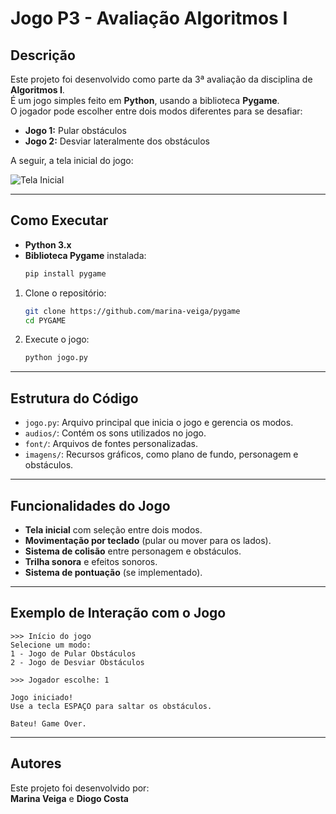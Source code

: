 # Jogo P3 - Avaliação Algoritmos I

## Descrição

Este projeto foi desenvolvido como parte da 3ª avaliação da disciplina de **Algoritmos I**.  
É um jogo simples feito em **Python**, usando a biblioteca **Pygame**.  
O jogador pode escolher entre dois modos diferentes para se desafiar:

- **Jogo 1:** Pular obstáculos
- **Jogo 2:** Desviar lateralmente dos obstáculos

A seguir, a tela inicial do jogo:

![Tela Inicial](imagens/tela_inicial.png)

---

## Como Executar

- **Python 3.x**
- **Biblioteca Pygame** instalada:  
  ```bash
  pip install pygame
  ```

1. Clone o repositório:
   ```bash
   git clone https://github.com/marina-veiga/pygame
   cd PYGAME
   ```

2. Execute o jogo:
   ```bash
   python jogo.py
   ```

---

## Estrutura do Código

- `jogo.py`: Arquivo principal que inicia o jogo e gerencia os modos.
- `audios/`: Contém os sons utilizados no jogo.
- `font/`: Arquivos de fontes personalizadas.
- `imagens/`: Recursos gráficos, como plano de fundo, personagem e obstáculos.

---

## Funcionalidades do Jogo

- **Tela inicial** com seleção entre dois modos.
- **Movimentação por teclado** (pular ou mover para os lados).
- **Sistema de colisão** entre personagem e obstáculos.
- **Trilha sonora** e efeitos sonoros.
- **Sistema de pontuação** (se implementado).

---

## Exemplo de Interação com o Jogo

```plaintext
>>> Início do jogo
Selecione um modo:
1 - Jogo de Pular Obstáculos
2 - Jogo de Desviar Obstáculos

>>> Jogador escolhe: 1

Jogo iniciado!
Use a tecla ESPAÇO para saltar os obstáculos.

Bateu! Game Over.
```

---

## Autores

Este projeto foi desenvolvido por:  
**Marina Veiga** e **Diogo Costa**
